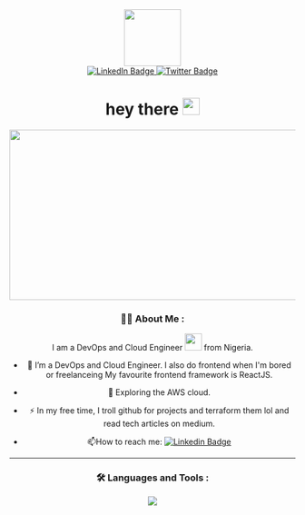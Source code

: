 

<!--
**realexcel2021/realexcel2021** is a ✨ _special_ ✨ repository because its `README.md` (this file) appears on your GitHub profile.

Here are some ideas to get you started:

- 🔭 I’m currently working on ...
- 🌱 I’m currently learning ...
- 👯 I’m looking to collaborate on ...
- 🤔 I’m looking for help with ...
- 💬 Ask me about ...
- 📫 How to reach me: ...
- 😄 Pronouns: ...
- ⚡ Fun fact: ...
-->

<div id="header" align="center">
  <img src="https://media.giphy.com/media/M9gbBd9nbDrOTu1Mqx/giphy.gif" width="100"/>
</div>

<div id="badges" align="center">
  <a href="https://www.linkedin.com/in/excel-sheriff-5ba362245/">
    <img src="https://img.shields.io/badge/LinkedIn-blue?style=for-the-badge&logo=linkedin&logoColor=white" alt="LinkedIn Badge"/>
  </a>
  
  <a href="https://twitter.com/SheriffExcel">
    <img src="https://img.shields.io/badge/Twitter-blue?style=for-the-badge&logo=twitter&logoColor=white" alt="Twitter Badge"/>
  </a>
</div>

<div align="center">
  <img src="https://komarev.com/ghpvc/?username=realexcel2021&style=flat-square&color=blue" alt=""/> 
 </<div>
  
  <h1>
  hey there
  <img src="https://media.giphy.com/media/hvRJCLFzcasrR4ia7z/giphy.gif" width="30px"/>
</h1>
  
  <div align="center">
  <img src="https://media.giphy.com/media/dWesBcTLavkZuG35MI/giphy.gif" width="600" height="300"/>
</div>
  
  ### :woman_technologist: About Me :
  I am a DevOps and Cloud Engineer <img src="https://media.giphy.com/media/WUlplcMpOCEmTGBtBW/giphy.gif" width="30"> from Nigeria.
  
  - :telescope: I’m a DevOps and Cloud Engineer. I also do frontend when I'm bored or freelanceing My favourite frontend framework is ReactJS.

- :seedling: Exploring the AWS cloud.

- :zap: In my free time, I troll github for projects and terraform them lol and read tech articles on medium.

- :mailbox:How to reach me: [![Linkedin Badge](https://img.shields.io/badge/-Sheriff-blue?style=flat&logo=Linkedin&logoColor=white)](https://www.linkedin.com/in/excel-sheriff-5ba362245/)
  
 ---

### :hammer_and_wrench: Languages and Tools :
  
   
  <a href="https://skillicons.dev">
    <img src="https://skillicons.dev/icons?i=git,kubernetes,docker,aws,bash,css,dynamodb,github,html,js,jenkins,linux,tailwind,vscode,react" />
  </a>

    
    
  
